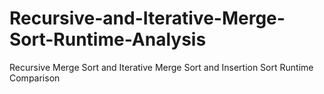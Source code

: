 # Recursive-and-Iterative-Merge-Sort-Runtime-Analysis
Recursive Merge Sort and Iterative Merge Sort and Insertion Sort Runtime Comparison
